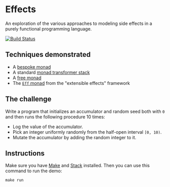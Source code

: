 # Effects

An exploration of the various approaches to modeling side effects in a purely functional programming language.

[![Build Status](https://travis-ci.org/stepchowfun/effects.svg?branch=master)](https://travis-ci.org/stepchowfun/effects)

## Techniques demonstrated

- A [bespoke monad](https://github.com/stepchowfun/effects/blob/master/src/BespokeMonad.hs)
- A standard [monad transformer stack](https://github.com/stepchowfun/effects/blob/master/src/MonadTransformers.hs)
- A [free monad](https://github.com/stepchowfun/effects/blob/master/src/FreeMonad.hs)
- The [`Eff` monad](https://github.com/stepchowfun/effects/blob/master/src/ExtensibleEffects.hs) from the "extensible effects" framework

## The challenge

Write a program that initializes an accumulator and random seed both with `0` and then runs the following procedure 10 times:

- Log the value of the accumulator.
- Pick an integer uniformly randomly from the half-open interval `[0, 10)`.
- Mutate the accumulator by adding the random integer to it.

## Instructions

Make sure you have [Make](https://www.gnu.org/software/make/) and [Stack](https://docs.haskellstack.org/en/stable/README/) installed. Then you can use this command to run the demo:

```
make run
```
